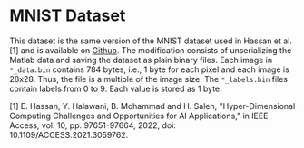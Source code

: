 # MNIST Dataset

This dataset is the same version of the MNIST dataset used in Hassan et al. \[1\] and is available on [Github](https://github.com/emfhasan/HDCvsCNN_StudyCase). The modification consists of unserializing the Matlab data and saving the dataset as plain binary files. Each image in `*_data.bin` contains 784 bytes, i.e., 1 byte for each pixel and each image is 28x28. Thus, the file is a multiple of the image size. The `*_labels.bin` files contain labels from 0 to 9. Each value is stored as 1 byte.

\[1\] E. Hassan, Y. Halawani, B. Mohammad and H. Saleh, "Hyper-Dimensional Computing Challenges and Opportunities for AI Applications," in IEEE Access, vol. 10, pp. 97651-97664, 2022, doi: 10.1109/ACCESS.2021.3059762.
